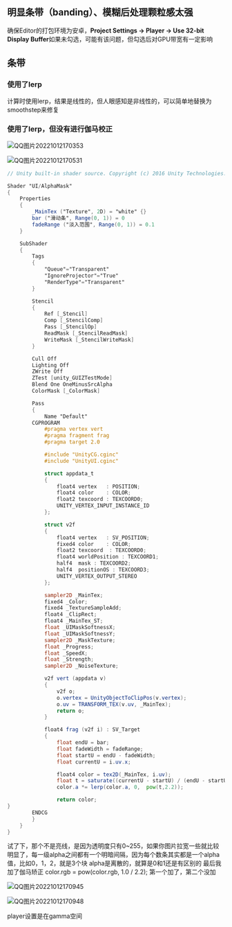 ## 明显条带（banding）、模糊后处理颗粒感太强

确保Editor的打包环境为安卓，**Project Settings -> Player -> Use 32-bit Display Buffer**如果未勾选，可能有该问题，但勾选后对GPU带宽有一定影响

## 条带

### 使用了lerp

计算时使用lerp，结果是线性的，但人眼感知是非线性的，可以简单地替换为smoothstep来修复

### 使用了lerp，但没有进行伽马校正

![QQ图片20221012170353](F:\QQ图片20221012170353.jpg)

![QQ图片20221012170531](F:\QQ图片20221012170531.jpg)

``` glsl
// Unity built-in shader source. Copyright (c) 2016 Unity Technologies. MIT license (see license.txt)

Shader "UI/AlphaMask"
{
 	Properties
    {
        _MainTex ("Texture", 2D) = "white" {}
        bar ("滑动条", Range(0, 1)) = 0
        fadeRange ("淡入范围", Range(0, 1)) = 0.1
    }

    SubShader
    {
        Tags
        {
            "Queue"="Transparent"
            "IgnoreProjector"="True"
            "RenderType"="Transparent"
        }

        Stencil
        {
            Ref [_Stencil]
            Comp [_StencilComp]
            Pass [_StencilOp]
            ReadMask [_StencilReadMask]
            WriteMask [_StencilWriteMask]
        }

        Cull Off
        Lighting Off
        ZWrite Off
        ZTest [unity_GUIZTestMode]
        Blend One OneMinusSrcAlpha
        ColorMask [_ColorMask]

        Pass
        {
            Name "Default"
        CGPROGRAM
            #pragma vertex vert
            #pragma fragment frag
            #pragma target 2.0

            #include "UnityCG.cginc"
            #include "UnityUI.cginc"

            struct appdata_t
            {
                float4 vertex   : POSITION;
                float4 color    : COLOR;
                float2 texcoord : TEXCOORD0;
                UNITY_VERTEX_INPUT_INSTANCE_ID
            };

            struct v2f
            {
                float4 vertex   : SV_POSITION;
                fixed4 color    : COLOR;
                float2 texcoord  : TEXCOORD0;
                float4 worldPosition : TEXCOORD1;
                half4  mask : TEXCOORD2;
                half4  positionOS : TEXCOORD3;
                UNITY_VERTEX_OUTPUT_STEREO
            };

            sampler2D _MainTex;
            fixed4 _Color;
            fixed4 _TextureSampleAdd;
            float4 _ClipRect;
            float4 _MainTex_ST;
            float _UIMaskSoftnessX;
            float _UIMaskSoftnessY;
            sampler2D _MaskTexture;
            float _Progress;
            float _SpeedX;
            float _Strength;
            sampler2D _NoiseTexture;

			v2f vert (appdata v)
            {
                v2f o;
                o.vertex = UnityObjectToClipPos(v.vertex);
                o.uv = TRANSFORM_TEX(v.uv, _MainTex);
                return o;
            }

            float4 frag (v2f i) : SV_Target
            {
                float endU = bar;
                float fadeWidth = fadeRange;
                float startU = endU - fadeWidth;
                float currentU = i.uv.x;

                float4 color = tex2D(_MainTex, i.uv);
                float t = saturate((currentU - startU) / (endU - startU));
                color.a *= lerp(color.a, 0,  pow(t,2.2));

                return color;
}
        ENDCG
        }
    }
}

```

试了下，那个不是亮线，是因为透明度只有0~255，如果你图片拉宽一些就比较明显了，每一级alpha之间都有一个明暗间隔，因为每个数条其实都是一个alpha值，比如0，1，2，就是3个块
alpha是离散的，就算是0和1还是有区别的
最后我加了伽马矫正
color.rgb = pow(color.rgb, 1.0 / 2.2);
第一个加了，第二个没加

![QQ图片20221012170945](F:\QQ图片20221012170945.jpg)

![QQ图片20221012170948](F:\QQ图片20221012170948.jpg)

player设置是在gamma空间